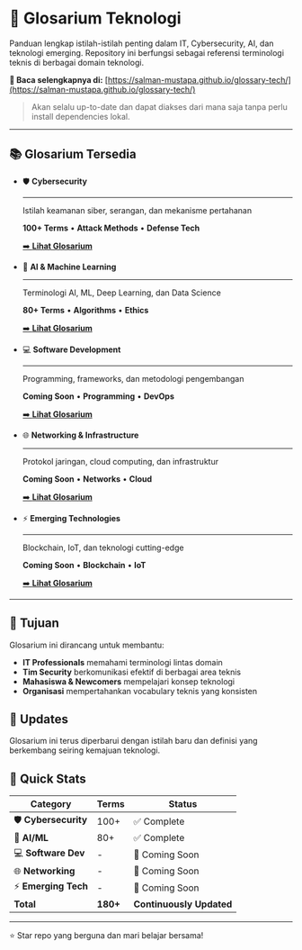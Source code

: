 # 🔬 Glosarium Teknologi

Panduan lengkap istilah-istilah penting dalam IT, Cybersecurity, AI, dan teknologi emerging. Repository ini berfungsi sebagai referensi terminologi teknis di berbagai domain teknologi.


**📖 Baca selengkapnya di:** [https://salman-mustapa.github.io/glossary-tech/](https://salman-mustapa.github.io/glossary-tech/)

> Akan selalu up-to-date dan dapat diakses dari mana saja tanpa perlu install dependencies lokal.

---

## 📚 Glosarium Tersedia

<div class="grid cards" markdown>

-   🛡️ **Cybersecurity**

    ---

    Istilah keamanan siber, serangan, dan mekanisme pertahanan
    
    **100+ Terms** • **Attack Methods** • **Defense Tech**

    [➡️ **Lihat Glosarium**](cybersecurity/README.md)

-   🤖 **AI & Machine Learning**

    ---

    Terminologi AI, ML, Deep Learning, dan Data Science
    
    **80+ Terms** • **Algorithms** • **Ethics**

    [➡️ **Lihat Glosarium**](ai-ml/README.md)

-   💻 **Software Development**

    ---

    Programming, frameworks, dan metodologi pengembangan
    
    **Coming Soon** • **Programming** • **DevOps**

    [➡️ **Lihat Glosarium**](software-dev/README.md)

-   🌐 **Networking & Infrastructure**

    ---

    Protokol jaringan, cloud computing, dan infrastruktur
    
    **Coming Soon** • **Networks** • **Cloud**

    [➡️ **Lihat Glosarium**](networking/README.md)

-   ⚡ **Emerging Technologies**

    ---

    Blockchain, IoT, dan teknologi cutting-edge
    
    **Coming Soon** • **Blockchain** • **IoT**

    [➡️ **Lihat Glosarium**](emerging-tech/README.md)

</div>

---

## 🎯 Tujuan

Glosarium ini dirancang untuk membantu:

- **IT Professionals** memahami terminologi lintas domain
- **Tim Security** berkomunikasi efektif di berbagai area teknis
- **Mahasiswa & Newcomers** mempelajari konsep teknologi
- **Organisasi** mempertahankan vocabulary teknis yang konsisten

## 🔄 Updates

Glosarium ini terus diperbarui dengan istilah baru dan definisi yang berkembang seiring kemajuan teknologi.

## 🚀 Quick Stats

| Category | Terms | Status |
|----------|-------|--------|
| 🛡️ **Cybersecurity** | 100+ | ✅ Complete |
| 🤖 **AI/ML** | 80+ | ✅ Complete |
| 💻 **Software Dev** | - | 🚧 Coming Soon |
| 🌐 **Networking** | - | 🚧 Coming Soon |
| ⚡ **Emerging Tech** | - | 🚧 Coming Soon |
| **Total** | **180+** | **Continuously Updated** |

---
⭐ Star repo yang berguna dan mari belajar bersama!
